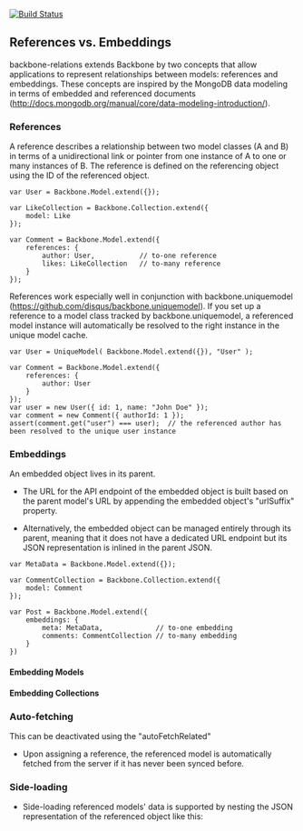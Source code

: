 [![Build Status](https://travis-ci.org/effektif/backbone-relations.svg?branch=master)](https://travis-ci.org/effektif/backbone-relations)

## References vs. Embeddings

backbone-relations extends Backbone by two concepts that allow applications to represent relationships between models: references and embeddings. These concepts are inspired by the MongoDB data modeling in terms of embedded and referenced documents (http://docs.mongodb.org/manual/core/data-modeling-introduction/).



### References

A reference describes a relationship between two model classes (A and B) in terms of a unidirectional link or pointer from one instance of A to one or many instances of B. The reference is defined on the referencing object using the ID of the referenced object.

```
var User = Backbone.Model.extend({});

var LikeCollection = Backbone.Collection.extend({
	model: Like
});

var Comment = Backbone.Model.extend({
	references: {
		author: User,           // to-one reference
		likes: LikeCollection	// to-many reference
	}
});
```

References work especially well in conjunction with backbone.uniquemodel (https://github.com/disqus/backbone.uniquemodel). If you set up a reference to a model class tracked by backbone.uniquemodel, a referenced model instance will automatically be resolved to the right instance in the unique model cache.

```
var User = UniqueModel( Backbone.Model.extend({}), "User" );

var Comment = Backbone.Model.extend({
	references: {
		author: User
	}
});
var user = new User({ id: 1, name: "John Doe" });
var comment = new Comment({ authorId: 1 });
assert(comment.get("user") === user);  // the referenced author has been resolved to the unique user instance

```


### Embeddings

An embedded object lives in its parent.

- The URL for the API endpoint of the embedded object is built  based on the parent model's URL by appending the embedded object's "urlSuffix" property.

- Alternatively, the embedded object can be managed entirely through its parent, meaning that it does not have a dedicated URL endpoint but its JSON representation is inlined in the parent JSON.


```
var MetaData = Backbone.Model.extend({});

var CommentCollection = Backbone.Collection.extend({
	model: Comment
});

var Post = Backbone.Model.extend({
	embeddings: {
		meta: MetaData,				// to-one embedding
		comments: CommentCollection // to-many embedding
	}
})
```


#### Embedding Models

#### Embedding Collections










### Auto-fetching

This can be deactivated using the "autoFetchRelated"

- Upon assigning a reference, the referenced model is automatically fetched from the server if it has never been synced before.



### Side-loading

- Side-loading referenced models' data is supported by nesting the JSON representation of the referenced object like this:

```

```
